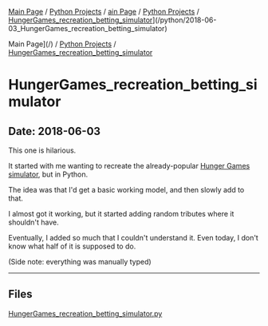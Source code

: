 [Main Page](/) / [Python Projects](/python) / [ain Page](/) / [Python Projects](/python) / [HungerGames_recreation_betting_simulator](/python/2018-06-03_HungerGames_recreation_betting_simulator)](/python/2018-06-03_HungerGames_recreation_betting_simulator)

Main Page](/) / [Python Projects](/python) / [HungerGames_recreation_betting_simulator](/python/2018-06-03_HungerGames_recreation_betting_simulator)

# HungerGames_recreation_betting_simulator

## Date: 2018-06-03

This one is hilarious.

It started with me wanting to recreate the already-popular [Hunger Games simulator](http://www.brantsteele.net/hungergames/), but in Python.

The idea was that I'd get a basic working model, and then slowly add to that.

I almost got it working, but it started adding random tributes where it shouldn't have.

Eventually, I added so much that I couldn't understand it. Even today, I don't know what half of it is supposed to do.

(Side note: everything was manually typed)

-----

## Files

[HungerGames_recreation_betting_simulator.py](HungerGames_recreation_betting_simulator.py)